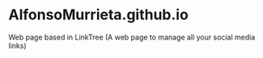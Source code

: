 # AlfonsoMurrieta.github.io
Web page based in LinkTree (A web page to manage all your social media links) 
